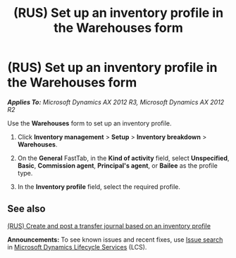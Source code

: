 ﻿---
title: (RUS) Set up an inventory profile in the Warehouses form
TOCTitle: (RUS) Set up an inventory profile in the Warehouses form
ms:assetid: 55c7effb-276c-4ba7-818d-42b8e8edaa71
ms:mtpsurl: https://technet.microsoft.com/en-us/library/JJ733227(v=AX.60)
ms:contentKeyID: 49685194
ms.date: 04/18/2014
mtps_version: v=AX.60
---

# (RUS) Set up an inventory profile in the Warehouses form 


_**Applies To:** Microsoft Dynamics AX 2012 R3, Microsoft Dynamics AX 2012 R2_

Use the **Warehouses** form to set up an inventory profile.

1.  Click **Inventory management** \> **Setup** \> **Inventory breakdown** \> **Warehouses**.

2.  On the **General** FastTab, in the **Kind of activity** field, select **Unspecified**, **Basic**, **Commission agent**, **Principal's agent**, or **Bailee** as the profile type.

3.  In the **Inventory profile** field, select the required profile.

## See also

[(RUS) Create and post a transfer journal based on an inventory profile](rus-create-and-post-a-transfer-journal-based-on-an-inventory-profile.md)

  
**Announcements:** To see known issues and recent fixes, use [Issue search](http://go.microsoft.com/fwlink/?linkid=389258) in [Microsoft Dynamics Lifecycle Services](http://go.microsoft.com/fwlink/?linkid=306505) (LCS).

